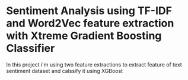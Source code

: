 # Sentiment Analysis using TF-IDF and Word2Vec feature extraction with Xtreme Gradient Boosting Classifier

In this project i'm using two feature extractions to extract feature of text sentiment dataset and calssify it using XGBoost

